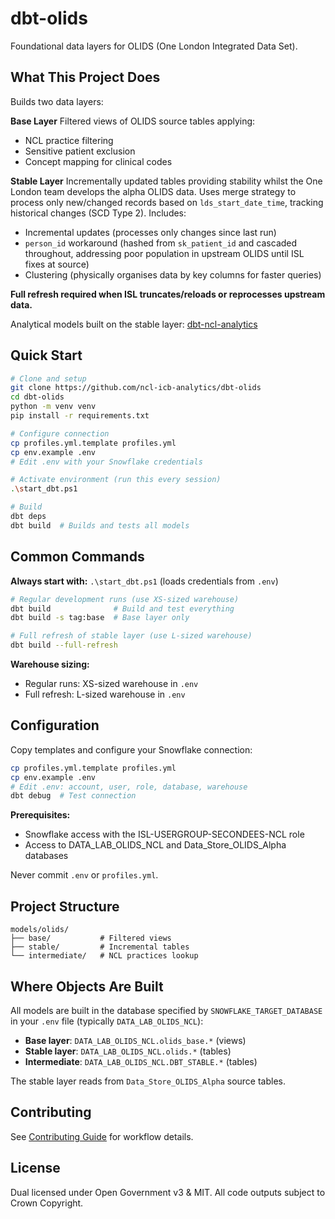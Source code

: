 # dbt-olids

Foundational data layers for OLIDS (One London Integrated Data Set).

## What This Project Does

Builds two data layers:

**Base Layer**
Filtered views of OLIDS source tables applying:
- NCL practice filtering
- Sensitive patient exclusion
- Concept mapping for clinical codes

**Stable Layer**
Incrementally updated tables providing stability whilst the One London team develops the alpha OLIDS data. Uses merge strategy to process only new/changed records based on `lds_start_date_time`, tracking historical changes (SCD Type 2). Includes:
- Incremental updates (processes only changes since last run)
- `person_id` workaround (hashed from `sk_patient_id` and cascaded throughout, addressing poor population in upstream OLIDS until ISL fixes at source)
- Clustering (physically organises data by key columns for faster queries)

**Full refresh required when ISL truncates/reloads or reprocesses upstream data.**

Analytical models built on the stable layer: [dbt-ncl-analytics](https://github.com/ncl-icb-analytics/dbt-ncl-analytics)

## Quick Start

```bash
# Clone and setup
git clone https://github.com/ncl-icb-analytics/dbt-olids
cd dbt-olids
python -m venv venv
pip install -r requirements.txt

# Configure connection
cp profiles.yml.template profiles.yml
cp env.example .env
# Edit .env with your Snowflake credentials

# Activate environment (run this every session)
.\start_dbt.ps1

# Build
dbt deps
dbt build  # Builds and tests all models
```

## Common Commands

**Always start with:** `.\start_dbt.ps1` (loads credentials from `.env`)

```bash
# Regular development runs (use XS-sized warehouse)
dbt build              # Build and test everything
dbt build -s tag:base  # Base layer only

# Full refresh of stable layer (use L-sized warehouse)
dbt build --full-refresh
```

**Warehouse sizing:**
- Regular runs: XS-sized warehouse in `.env`
- Full refresh: L-sized warehouse in `.env`

## Configuration

Copy templates and configure your Snowflake connection:

```bash
cp profiles.yml.template profiles.yml
cp env.example .env
# Edit .env: account, user, role, database, warehouse
dbt debug  # Test connection
```

**Prerequisites:**
- Snowflake access with the ISL-USERGROUP-SECONDEES-NCL role
- Access to DATA_LAB_OLIDS_NCL and Data_Store_OLIDS_Alpha databases

Never commit `.env` or `profiles.yml`.

## Project Structure

```
models/olids/
├── base/           # Filtered views
├── stable/         # Incremental tables
└── intermediate/   # NCL practices lookup
```

## Where Objects Are Built

All models are built in the database specified by `SNOWFLAKE_TARGET_DATABASE` in your `.env` file (typically `DATA_LAB_OLIDS_NCL`):

- **Base layer**: `DATA_LAB_OLIDS_NCL.olids_base.*` (views)
- **Stable layer**: `DATA_LAB_OLIDS_NCL.olids.*` (tables)
- **Intermediate**: `DATA_LAB_OLIDS_NCL.DBT_STABLE.*` (tables)

The stable layer reads from `Data_Store_OLIDS_Alpha` source tables.

## Contributing

See [Contributing Guide](CONTRIBUTING.md) for workflow details.

## License

Dual licensed under Open Government v3 & MIT. All code outputs subject to Crown Copyright.


